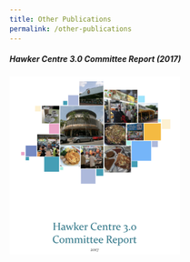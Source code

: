 ```yaml
---
title: Other Publications
permalink: /other-publications
---
```




<h5> Hawker Centre 3.0 Committee Report (2017) </h5>
<a href="/resources/hawker-report.pdf" download>
  <img src="/images/hawker-report.png" style="width:300px;">
</a>
